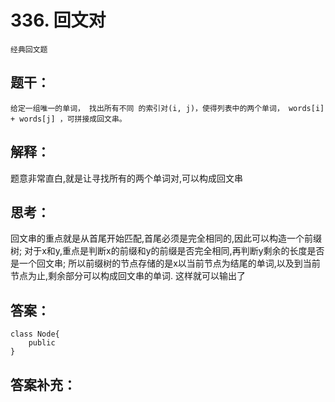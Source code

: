 # 336. 回文对
    经典回文题
## 题干：
```
给定一组唯一的单词， 找出所有不同 的索引对(i, j)，使得列表中的两个单词， words[i] + words[j] ，可拼接成回文串。
```
## 解释：
题意非常直白,就是让寻找所有的两个单词对,可以构成回文串

## 思考：
回文串的重点就是从首尾开始匹配,首尾必须是完全相同的,因此可以构造一个前缀树;
对于x和y,重点是判断x的前缀和y的前缀是否完全相同,再判断y剩余的长度是否是一个回文串;
所以前缀树的节点存储的是x以当前节点为结尾的单词,以及到当前节点为止,剩余部分可以构成回文串的单词.
这样就可以输出了

## 答案：
```
class Node{
    public
}
```
## 答案补充：

